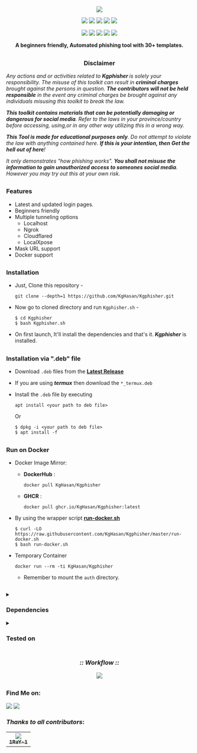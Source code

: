 # <!-- Kgphisher -->

<p align="center">
  <img src=".github/misc/logo.png">
</p>

<p align="center">
  <img src="https://img.shields.io/badge/Version-2.3.1-green?style=for-the-badge">
  <img src="https://img.shields.io/github/license/KgHasan /Kgphisher?style=for-the-badge">
  <img src="https://img.shields.io/github/stars/KgHasan /Kgphisher ?style=for-the-badge">
  <img src="https://img.shields.io/github/issues/KgHasan /Kgphisher ?color=red&style=for-the-badge">
  <img src="https://img.shields.io/github/forks/KgHasan /Kgphisher ?color=teal&style=for-the-badge">
</p>

<p align="center">
  <img src="https://img.shields.io/badge/Author-htr--tech-blue?style=flat-square">
  <img src="https://img.shields.io/badge/Open%20Source-Yes-darkgreen?style=flat-square">
  <img src="https://img.shields.io/badge/Maintained%3F-Yes-lightblue?style=flat-square">
  <img src="https://img.shields.io/badge/Written%20In-Bash-darkcyan?style=flat-square">
  <img src="https://hits.seeyoufarm.com/api/count/incr/badge.svg?url=https%3A%2F%2Fgithub.com%2FKgHasan %2FKgphisher &title=Visitors&edge_flat=false"/></a>
</p>

<p align="center"><b>A beginners friendly, Automated phishing tool with 30+ templates.</b></p>

##

<h3><p align="center">Disclaimer</p></h3>

<i>Any actions and or activities related to <b>Kgphisher </b> is solely your responsibility. The misuse of this toolkit can result in <b>criminal charges</b> brought against the persons in question. <b>The contributors will not be held responsible</b> in the event any criminal charges be brought against any individuals misusing this toolkit to break the law.

<b>This toolkit contains materials that can be potentially damaging or dangerous for social media</b>. Refer to the laws in your province/country before accessing, using,or in any other way utilizing this in a wrong way.

<b>This Tool is made for educational purposes only</b>. Do not attempt to violate the law with anything contained here. <b>If this is your intention, then Get the hell out of here</b>!

It only demonstrates "how phishing works". <b>You shall not misuse the information to gain unauthorized access to someones social media</b>. However you may try out this at your own risk.</i>

##

### Features

- Latest and updated login pages.
- Beginners friendly
- Multiple tunneling options
  - Localhost
  - Ngrok
  - Cloudflared
  - LocalXpose
- Mask URL support 
- Docker support

##

### Installation

- Just, Clone this repository -
  ```
  git clone --depth=1 https://github.com/KgHasan/Kgphisher.git
  ```

- Now go to cloned directory and run `Kgphisher.sh` -
  ```
  $ cd Kgphisher 
  $ bash Kgphisher.sh
  ```

- On first launch, It'll install the dependencies and that's it. ***Kgphisher*** is installed.

##

### Installation via ".deb" file

- Download `.deb` files from the [**Latest Release**](https://github.com/KgHasan/Kgphisher/releases/latest)
- If you are using ***termux*** then download the `*_termux.deb`

- Install the `.deb` file by executing
  ```
  apt install <your path to deb file>
  ```
  Or
  ```
  $ dpkg -i <your path to deb file>
  $ apt install -f
  ```

##

### Run on Docker

- Docker Image Mirror:
  - **DockerHub** : 
    ```
    docker pull KgHasan/Kgphisher
    ```
  - **GHCR** : 
    ```
    docker pull ghcr.io/KgHasan/Kgphisher:latest
    ```

- By using the wrapper script [**run-docker.sh**](https://raw.githubusercontent.com/KgHasan/Kgphisher/master/run-docker.sh)

  ```
  $ curl -LO https://raw.githubusercontent.com/KgHasan/Kgphisher/master/run-docker.sh
  $ bash run-docker.sh
  ```
- Temporary Container

  ```
  docker run --rm -ti KgHasan/Kgphisher 
  ```
  - Remember to mount the `auth` directory.

##

<details>
  <summary><h3>Dependencies</h3></summary>

<b>Kgphisher</b> requires following programs to run properly - 
- `git`
- `curl`
- `php`

> All the dependencies will be installed automatically when you run **Kgphisher** for the first time.
</details>

<details>
  <summary><h3>Tested on</h3></summary>

- **Ubuntu**
- **Debian**
- **Arch**
- **Manjaro**
- **Fedora**
- **Termux**
</details>

##

<h3 align="center"><i>:: Workflow ::</i></h3>
<p align="center">
<img src=".github/misc/workflow.gif"/>
</p>

##

### Find Me on:
<p align="left">
  <a href="https://www.facebook.com/kov.balo.cele.is-a.dev" target="_blank"><img src="https://img.shields.io/badge/Socials-grey?style=for-the-badge&logo=linktree"></a>
  <a href="https://github.com/KgHasan" target="_blank"><img src="https://img.shields.io/badge/Github-blue?style=for-the-badge&logo=github"></a>
</p>


### *Thanks to all contributors*:

<table>
  <tr align="center">
    <td><a href="https://github.com/Asraful-kst"><img src="https://avatars.githubusercontent.com/u/78962948?s=100" /><br /><sub><b>1RaY-1</b></sub></a></td>
  </tr>
<table>

<!-- // -->
